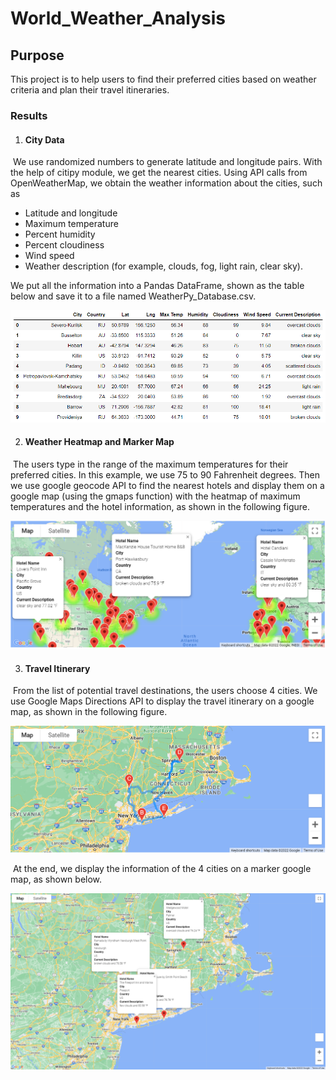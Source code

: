 # World_Weather_Analysis



## Purpose

This project is to help users to find their preferred cities based on weather criteria and plan their travel itineraries.

### Results

1. #### City Data

​		We use randomized numbers to generate latitude and longitude pairs.  With the help of citipy module, we get the nearest cities.  Using API calls from OpenWeatherMap, we obtain the weather information about the cities, such as 

- Latitude and longitude
- Maximum temperature
- Percent humidity
- Percent cloudiness
- Wind speed
- Weather description (for example, clouds, fog, light rain, clear sky).

We put all the information into a Pandas DataFrame, shown as the table below and save it to a file named WeatherPy_Database.csv.

![city_database](Weather_Database/city_database.PNG)



2. #### Weather Heatmap and Marker Map

​		The users type in the range of the maximum temperatures for their preferred cities.  In this example, we use 75 to 90 Fahrenheit degrees.  Then we use google geocode API to find the nearest hotels and display them on a google map (using the gmaps function) with the heatmap of maximum temperatures and the hotel information, as shown in the following figure.

![WeatherPy_vacation_map](Vacation_Search/WeatherPy_vacation_map.PNG)



3. #### Travel Itinerary

​		From the list of potential travel destinations, the users choose 4 cities.  We use Google Maps Directions API to display the travel itinerary on a google map, as shown in the following figure.

![WeatherPy_travel_map](Vacation_Itinerary/WeatherPy_travel_map.PNG)



​		At the end, we display the information of the 4 cities on a marker google map, as shown below.

![WeatherPy_travel_map_markers](Vacation_Itinerary/WeatherPy_travel_map_markers.PNG)
